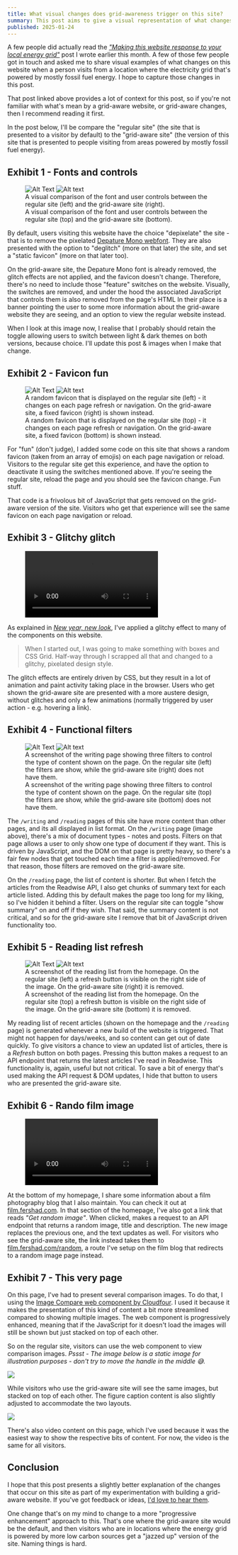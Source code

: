 ```yaml
---
title: What visual changes does grid-awareness trigger on this site?
summary: This post aims to give a visual representation of what changes on this website when grid-aware changes are applied.
published: 2025-01-24
---
```


A few people did actually read the [*"Making this website response to your local energy grid"*](/writing/making-this-website-grid-aware/) post I wrote earlier this month. A few of those few people got in touch and asked me to share visual examples of what changes on this website when a person visits from a location where the electricity grid that's powered by mostly fossil fuel energy. I hope to capture those changes in this post.

That post linked above provides a lot of context for this post, so if you're not familiar with what's mean by a grid-aware website, or grid-aware changes, then I recommend reading it first.

In the post below, I'll be compare the "regular site" (the site that is presented to a visitor by default) to the "grid-aware site" (the version of this site that is presented to people visiting from areas powered by mostly fossil fuel energy).

## Exhibit 1 - Fonts and controls

<figure>
    <image-compare>
      <img slot="image-1" alt="Alt Text" eleventy:ignore src="/img/blog/changes_regular_site.png"/>
      <img slot="image-2" alt="Alt text" eleventy:ignore src="/img/blog/changes_low-impact_site.png"/>
    </image-compare>
    <figcaption data-gaw-remove>A visual comparison of the font and user controls between the regular site  (left) and the grid-aware site (right).</figcaption>
    <figcaption>A visual comparison of the font and user controls between the regular site (top) and the grid-aware site (bottom).</figcaption>
</figure>

By default, users visiting this website have the choice "depixelate" the site - that is to remove the pixelated [Depature Mono webfont](https://departuremono.com/). They are also presented with the option to "deglitch" (more on that later) the site, and set a "static favicon" (more on that later too).

On the grid-aware site, the Depature Mono font is already removed, the glitch effects are not applied, and the favicon doesn't change. Therefore, there's no need to include those "feature" switches on the website. Visually, the switches are removed, and under the hood the associated JavaScript that controls them is also removed from the page's HTML In their place is a banner pointing the user to some more information about the grid-aware website they are seeing, and an option to view the regular website instead.

When I look at this image now, I realise that I probably should retain the toggle allowing users to switch between light & dark themes on both versions, because choice. I'll update this post & images when I make that change.

## Exhibit 2 - Favicon fun

<figure>
    <image-compare>
      <img slot="image-1" alt="Alt Text" eleventy:ignore src="/img/blog/compare_favicon_regular.png"/>
      <img slot="image-2" alt="Alt text" eleventy:ignore src="/img/blog/compare_favicon_low.png"/>
    </image-compare>
    <figcaption data-gaw-remove>A random favicon that is displayed on the regular site (left) - it changes on each page refresh or navigation. On the grid-aware site, a fixed favicon (right) is shown instead.</figcaption>
    <figcaption>A random favicon that is displayed on the regular site (top) - it changes on each page refresh or navigation. On the grid-aware site, a fixed favicon (bottom) is shown instead.</figcaption>
</figure>

For "fun" (don't judge), I added some code on this site that shows a random favicon (taken from an array of emojis) on each page navigation or reload. Visitors to the regular site get this experience, and have the option to deactivate it using the switches mentioned above. If you're seeing the regular site, reload the page and you should see the favicon change. Fun stuff.

That code is a frivolous bit of JavaScript that gets removed on the grid-aware version of the site. Visitors who get that experience will see the same favicon on each page navigation or reload.

## Exhibit 3 - Glitchy glitch

<figure>
    <video id="glitch-vid" src="/video/glitchy-glitch.mp4" controls="">
    <figcapation>A glitch effect is present on many parts of this website. This video shows it on the homepage, glitch both title text and an image, as well as list markers. On the grid-aware site, the glitch effect is not present.</figcaption>
</figure>

As explained in [*New year, new look*](/writing/new-year-new-look/), I've applied a glitchy effect to many of the components on this website.

> When I started out, I was going to make something with boxes and CSS Grid. Half-way through I scrapped all that and changed to a glitchy, pixelated design style.

The glitch effects are entirely driven by CSS, but they result in a lot of animation and paint activity taking place in the browser. Users who get shown the grid-aware site are presented with a more austere design, without glitches and only a few animations (normally triggered by user action - e.g. hovering a link).

## Exhibit 4 - Functional filters

<figure>
    <image-compare>
      <img slot="image-1" alt="Alt Text" eleventy:ignore src="/img/blog/changes_filter_regular.png"/>
      <img slot="image-2" alt="Alt text" eleventy:ignore src="/img/blog/changes_filter_low-impact.png"/>
    </image-compare>
    <figcaption data-gaw-remove>A screenshot of the writing page showing three filters to control the type of content shown on the page. On the regular site (left) the filters are show, while the grid-aware site (right) does not have them.</figcaption>
    <figcaption>A screenshot of the writing page showing three filters to control the type of content shown on the page. On the regular site (top) the filters are show, while the grid-aware site (bottom) does not have them.</figcaption>
</figure>

The `/writing` and `/reading` pages of this site have more content than other pages, and its all displayed in list format. On the `/writing` page (image above), there's a mix of document types - notes and posts. Filters on that page allows a user to only show one type of document if they want. This is driven by JavaScript, and the DOM on that page is pretty heavy, so there's a fair few nodes that get touched each time a filter is applied/removed. For that reason, those filters are removed on the grid-aware site.

On the `/reading` page, the list of content is shorter. But when I fetch the articles from the Readwise API, I also get chunks of summary text for each article listed. Adding this by default makes the page too long for my liking, so I've hidden it behind a filter. Users on the regular site can toggle "show summary" on and off if they wish. That said, the summary content is not critical, and so for the grid-aware site I remove that bit of JavaScript driven functionality too.

## Exhibit 5 - Reading list refresh

<figure>
    <image-compare>
      <img slot="image-1" alt="Alt Text" eleventy:ignore src="/img/blog/changes_reading_regular.png"/>
      <img slot="image-2" alt="Alt text" eleventy:ignore src="/img/blog/changes_reading_low-impact.png"/>
    </image-compare>
    <figcaption data-gaw-remove>A screenshot of the reading list from the homepage. On the regular site (left) a refresh button is visible on the right side of the image. On the grid-aware site (right) it is removed.</figcaption>
    <figcaption>A screenshot of the reading list from the homepage. On the regular site (top) a refresh button is visible on the right side of the image. On the grid-aware site (bottom) it is removed.</figcaption>
</figure>

My reading list of recent articles (shown on the homepage and the `/reading` page) is generated whenever a new build of the website is triggered. That might not happen for days/weeks, and so content can get out of date quickly. To give visitors a chance to view an updated list of articles, there is a *Refresh* button on both pages. Pressing this button makes a request to an API endpoint that returns the latest articles I've read in Readwise. This functionality is, again, useful but not critical. To save a bit of energy that's used making the API request & DOM updates, I hide that button to users who are presented the grid-aware site.

## Exhibit 6 - Rando film image

<figure>
    <video id="rando-vid" src="/video/randoimg.mp4" controls="">
    <figcapation>Video showing the feature on the homepage which fetches a random image from my film photo blog. On the grid-aware site, the same link takes the user to the random image path on my film photo blog.</figcaption>
</figure>

At the bottom of my homepage, I share some information about a film photography blog that I also maintain. You can check it out at <a href="https://film.fershad.com">film.fershad.com</a>. In that section of the homepage, I've also got a link that reads *"Get random image"*. When clicked, makes a request to an API endpoint that returns a random image, title and description. The new image replaces the previous one, and the text updates as well. For visitors who see the grid-aware site, the link instead takes them to <a href="https://film.fershad.com/random">film.fershad.com/random</a>, a route I've setup on the film blog that redirects to a random image page instead.

## Exhibit 7 - This very page

On this page, I've had to present several comparison images. To do that, I using the [Image Compare web component by Cloudfour](https://image-compare-component.netlify.app/). I used it because it makes the presentation of this kind of content a bit more streamlined compared to showing multiple images. The web component is progressively enhanced, meaning that if the JavaScript for it doesn't load the images will still be shown but just stacked on top of each other.

So on the regular site, visitors can use the web component to view comparison images. *Pssst - The image below is a static image for illustration purposes - don't try to move the handle in the middle 😅.*

![](../../public/img/blog/compare_imagecompare_regular.png '')

While visitors who use the grid-aware site will see the same images, but stacked on top of each other. The figure caption content is also slightly adjusted to accommodate the two layouts.

![](../../public/img/blog/compare_imagecompare_low.png '')

There's also video content on this page, which I've used because it was the easiest way to show the respective bits of content. For now, the video is the same for all visitors.

<script data-gaw-remove src="https://unpkg.com/@cloudfour/image-compare/dist/index.min.js"></script>

## Conclusion

I hope that this post presents a slightly better explanation of the changes that occur on this site as part of my experimentation with building a grid-aware website. If you've got feedback or ideas, [I'd love to hear them](/contact).

One change that's on my mind to change to a more "progressive enhancement" approach to this. That's one where the grid-aware site would be the default, and then visitors who are in locations where the energy grid is powered by more low carbon sources get a "jazzed up" version of the site. Naming things is hard.
